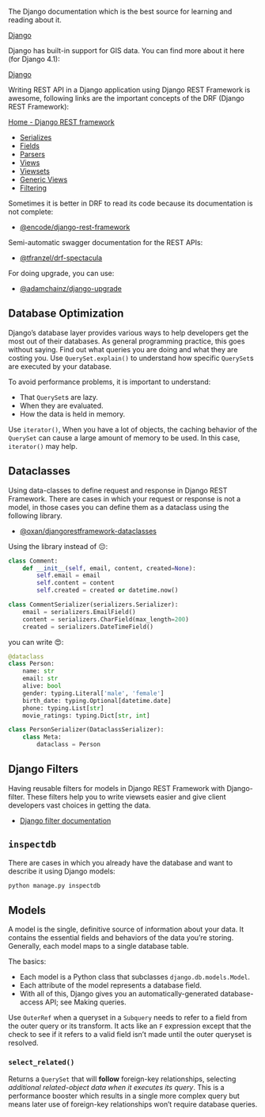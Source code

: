 The Django documentation which is the best source for learning and reading about it.

[Django](https://docs.djangoproject.com/en)

Django has built-in support for GIS data. You can find more about it here (for Django 4.1):

[Django](https://docs.djangoproject.com/en/5.0/ref/contrib/gis/)

Writing REST API in a Django application using Django REST Framework is awesome, following links are the important concepts of the DRF (Django REST Framework):

[Home - Django REST framework](https://www.django-rest-framework.org/)

-   [Serializes](https://www.django-rest-framework.org/api-guide/serializers/)
-   [Fields](https://www.django-rest-framework.org/api-guide/fields)
-   [Parsers](https://www.django-rest-framework.org/api-guide/parsers/)
-   [Views](https://www.django-rest-framework.org/api-guide/views/)
-   [Viewsets](https://www.django-rest-framework.org/api-guide/viewsets/)
-   [Generic Views](https://www.django-rest-framework.org/api-guide/generic-views/)
-   [Filtering](https://www.django-rest-framework.org/api-guide/filtering/)

Sometimes it is better in DRF to read its code because its documentation is not complete:

-   [@encode/django-rest-framework](https://github.com/encode/django-rest-framework)

Semi-automatic swagger documentation for the REST APIs:

-   [@tfranzel/drf-spectacula](https://github.com/tfranzel/drf-spectacular)

For doing upgrade, you can use:

-   [@adamchainz/django-upgrade](https://github.com/adamchainz/django-upgrade)

## Database Optimization

Django’s database layer provides various ways to help developers get the most out of their databases.
As general programming practice, this goes without saying. Find out what queries you are doing and what they are
costing you. Use `QuerySet.explain()` to understand how specific `QuerySet`s are executed by your database.

To avoid performance problems, it is important to understand:

-   That `QuerySet`s are lazy.
-   When they are evaluated.
-   How the data is held in memory.

Use `iterator()`, When you have a lot of objects, the caching behavior of the `QuerySet` can cause a large amount of memory to be used. In this case, `iterator()` may help.

## Dataclasses

Using data-classes to define request and response in Django REST Framework. There are cases in which your request or
response is not a model, in those cases you can define them as a dataclass using the following library.

-   [@oxan/djangorestframework-dataclasses](https://github.com/oxan/djangorestframework-dataclasses)

Using the library instead of 😔:

```python
class Comment:
    def __init__(self, email, content, created=None):
        self.email = email
        self.content = content
        self.created = created or datetime.now()

class CommentSerializer(serializers.Serializer):
    email = serializers.EmailField()
    content = serializers.CharField(max_length=200)
    created = serializers.DateTimeField()
```

you can write 😍:

```python
@dataclass
class Person:
    name: str
    email: str
    alive: bool
    gender: typing.Literal['male', 'female']
    birth_date: typing.Optional[datetime.date]
    phone: typing.List[str]
    movie_ratings: typing.Dict[str, int]

class PersonSerializer(DataclassSerializer):
    class Meta:
        dataclass = Person
```

## Django Filters

Having reusable filters for models in Django REST Framework with Django-filter. These filters help you to write
viewsets easier and give client developers vast choices in getting the data.

-   [Django filter documentation](https://django-filter.readthedocs.io/en/main/)

## `inspectdb`

There are cases in which you already have the database and want to describe it using Django models:

```bash
python manage.py inspectdb
```

## Models

A model is the single, definitive source of information about your data. It contains the essential fields and behaviors of the data you’re storing. Generally, each model maps to a single database table.

The basics:

-   Each model is a Python class that subclasses `django.db.models.Model`.
-   Each attribute of the model represents a database field.
-   With all of this, Django gives you an automatically-generated database-access API; see Making queries.

Use `OuterRef` when a queryset in a `Subquery` needs to refer to a field from the outer query or its transform. It acts like an `F` expression except that the check to see if it refers to a valid field isn’t made until the outer queryset is resolved.

### `select_related()`

Returns a `QuerySet` that will **follow** foreign-key relationships, selecting _additional related-object data when it executes its query_. This is a performance booster which results in a single more complex query but means later use of foreign-key relationships won’t require database queries.
